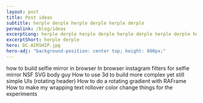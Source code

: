 ```yaml
---
layout: post
title: Post ideas
subtitle: herple derple herple derple herple derple
permalink: /blog/ideas
excerptLong: herple derple herple derple herple derple herple derple herple derple herple derple herple derple herple derple herple derple herple derple 
excerptShort: herple derple
hero: DC-AIRSHIP.jpg
hero-adj: "background-position: center top; height: 600px;"
---
```


how to build selfie mirror in browser
In browser instagram filters for selfie mirror
NSF SVG body guy
How to use 3d to build more complex yet still simple UIs (rotating header)
How to do a rotating gradient with RAFrame
How to make my wrapping text rollover color change things for the experiments